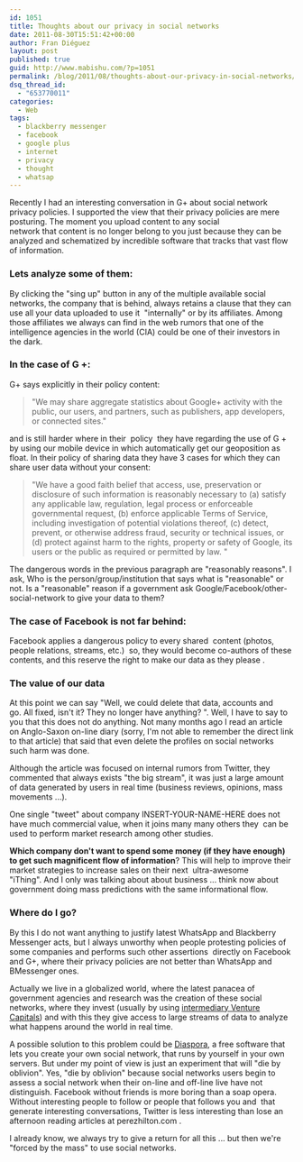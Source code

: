 ```yaml
---
id: 1051
title: Thoughts about our privacy in social networks
date: 2011-08-30T15:51:42+00:00
author: Fran Diéguez
layout: post
published: true
guid: http://www.mabishu.com/?p=1051
permalink: /blog/2011/08/thoughts-about-our-privacy-in-social-networks/
dsq_thread_id:
  - "653770011"
categories:
  - Web
tags:
  - blackberry messenger
  - facebook
  - google plus
  - internet
  - privacy
  - thought
  - whatsap
---
```

Recently I had an interesting conversation in G+ about social network privacy policies. I supported the view that their privacy policies are mere posturing. The moment you upload content to any social network that content is no longer belong to you just because they can be analyzed and schematized by incredible software that tracks that vast flow of information.
<h3>Lets analyze some of them:</h3>
By clicking the "sing up" button in any of the multiple available social networks, the company that is behind, always retains a clause that they can use all your data uploaded to use it  "internally" or by its affiliates. Among those affiliates we always can find in the web rumors that one of the intelligence agencies in the world (CIA) could be one of their investors in the dark.<!--more-->
<h3>In the case of G +:</h3>
G+ says explicitly in their policy content:
<blockquote>"We may share aggregate statistics about Google+ activity with the public, our users, and partners, such as publishers, app developers, or connected sites."</blockquote>
and is still harder where in their  policy  they have regarding the use of G + by using our mobile device in which automatically get our geoposition as float. In their policy of sharing data they have 3 cases for which they can share user data without your consent:
<blockquote>"We have a good faith belief that access, use, preservation or disclosure of such information is reasonably necessary to (a) satisfy any applicable law, regulation, legal process or enforceable governmental request, (b) enforce applicable Terms of Service, including investigation of potential violations thereof, (c) detect, prevent, or otherwise address fraud, security or technical issues, or (d) protect against harm to the rights, property or safety of Google, its users or the public as required or permitted by law. "</blockquote>
The dangerous words in the previous paragraph are "reasonably reasons". I ask, Who is the person/group/institution that says what is "reasonable" or not. Is a "reasonable" reason if a government ask Google/Facebook/other-social-network to give your data to them?
<h3>The case of Facebook is not far behind:</h3>
Facebook applies a dangerous policy to every shared  content (photos, people relations, streams, etc.)  so, they would become co-authors of these contents, and this reserve the right to make our data as they please .
<h3>The value of our data</h3>
At this point we can say "Well, we could delete that data, accounts and go. All fixed, isn't it? They no longer have anything? ". Well, I have to say to you that this does not do anything. Not many months ago I read an article on Anglo-Saxon on-line diary (sorry, I'm not able to remember the direct link to that article) that said that even delete the profiles on social networks such harm was done.

Although the article was focused on internal rumors from Twitter, they commented that always exists "the big stream", it was just a large amount of data generated by users in real time (business reviews, opinions, mass movements ...).

One single "tweet" about company INSERT-YOUR-NAME-HERE does not have much commercial value, when it joins many many others they  can be used to perform market research among other studies.

<strong>Which company don't want to spend some money (if they have enough) to get such magnificent flow of information</strong>? This will help to improve their market strategies to increase sales on their next  ultra-awesome "iThing". And I only was talking about about business ... think now about government doing mass predictions with the same informational flow.
<h3>Where do I go?</h3>
By this I do not want anything to justify latest WhatsApp and Blackberry Messenger acts, but I always unworthy when people protesting policies of some companies and performs such other assertions  directly on Facebook and G+, where their privacy policies are not better than WhatsApp and BMessenger ones.

Actually we live in a globalized world, where the latest panacea of ​​government agencies and research was the creation of these social networks, where they invest (usually by using <a href=" http://yellow_pages.blogspot.com/2008/01/facebook-and -its-CIA-connections.html">intermediary Venture Capitals</a>) and with this they give access to large streams of data to analyze what happens around the world in real time.

A possible solution to this problem could be <a title="Diaspora, open source social network" href="https://joindiaspora.com/">Diaspora</a>, a free software that lets you create your own social network, that runs by yourself in your own servers. But under my point of view is just an experiment that will "die by oblivion". Yes, "die by oblivion" because social networks users begin to assess a social network when their on-line and off-line live have not distinguish. Facebook without friends is more boring than a soap opera. Without interesting people to follow or people that follows you and  that generate interesting conversations, Twitter is less interesting than lose an afternoon reading articles at perezhilton.com .

I already know, we always try to give a return for all this ... but then we're "forced by the mass" to use social networks.